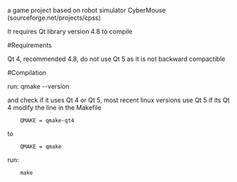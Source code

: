 

a game project based on robot simulator CyberMouse (sourceforge.net/projects/cpss)

It requires Qt library version 4.8 to compile

#Requirements

Qt 4, recommended 4.8, do not use Qt 5 as it is not backward compactible

#Compilation


run:
		qmake --version

and check if it uses Qt 4 or Qt 5, most recent linux versions use Qt 5 if its Qt 4
modify the line in the Makefile

		QMAKE = qmake-qt4

to

		QMAKE = qmake

run:

		make


